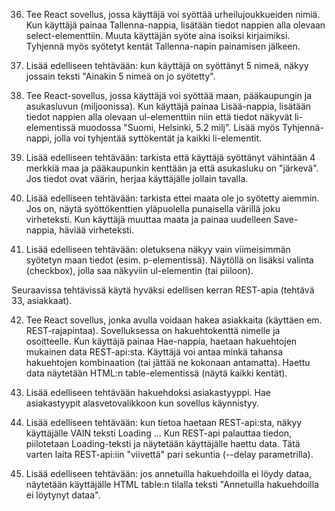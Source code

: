 36. Tee React sovellus, jossa käyttäjä voi syöttää urheilujoukkueiden nimiä. Kun käyttäjä painaa Tallenna-nappia, lisätään tiedot nappien alla olevaan select-elementtiin. Muuta käyttäjän syöte aina isoiksi kirjaimiksi. Tyhjennä myös syötetyt kentät Tallenna-napin painamisen jälkeen.

37. Lisää edelliseen tehtävään: kun käyttäjä on syöttänyt 5 nimeä, näkyy jossain teksti "Ainakin 5 nimeä on jo syötetty".

38. Tee React-sovellus, jossa käyttäjä voi syöttää maan, pääkaupungin ja asukasluvun (miljoonissa). Kun käyttäjä painaa Lisää-nappia, lisätään tiedot nappien alla olevaan ul-elementtiin niin että tiedot näkyvät li-elementissä muodossa "Suomi, Helsinki, 5.2 milj". Lisää myös Tyhjennä-nappi, jolla voi tyhjentää syttökentät ja kaikki li-elementit.

39. Lisää edelliseen tehtävään: tarkista että käyttäjä syöttänyt vähintään 4 merkkiä maa ja pääkaupunkin kenttään ja että asukasluku on "järkevä". Jos tiedot ovat väärin, herjaa käyttäjälle jollain tavalla.

40. Lisää edelliseen tehtävään: tarkista ettei maata ole jo syötetty aiemmin. Jos on, näytä syöttökenttien yläpuolella punaisella värillä joku virheteksti. Kun käyttäjä muuttaa maata ja painaa uudelleen Save-nappia, häviää virheteksti.

41. Lisää edelliseen tehtävään: oletuksena näkyy vain viimeisimmän syötetyn maan tiedot (esim. p-elementissä). Näytöllä on lisäksi valinta (checkbox), jolla saa näkyviin ul-elementin (tai piiloon).

Seuraavissa tehtävissä käytä hyväksi edellisen kerran REST-apia (tehtävä 33, asiakkaat).

42. Tee React sovellus, jonka avulla voidaan hakea asiakkaita (käyttäen em. REST-rajapintaa). Sovelluksessa on hakuehtokenttä nimelle ja osoitteelle. Kun käyttäjä painaa Hae-nappia, haetaan hakuehtojen mukainen data REST-api:sta. Käyttäjä voi antaa minkä tahansa hakuehtojen kombinaation (tai jättää ne kokonaan antamatta). Haettu data näytetään HTML:n table-elementissä (näytä kaikki kentät).

43. Lisää edelliseen tehtävään hakuehdoksi asiakastyyppi. Hae asiakastyypit alasvetovalikkoon kun sovellus käynnistyy.

44. Lisää edelliseen tehtävään: kun tietoa haetaan REST-api:sta, näkyy käyttäjälle VAIN teksti Loading ... Kun REST-api palauttaa tiedon, piilotetaan Loading-teksti ja näytetään käyttäjälle haettu data. Tätä varten laita REST-api:iin "viivettä" pari sekuntia (--delay parametrilla).

45. Lisää edelliseen tehtävään: jos annetuilla hakuehdoilla ei löydy dataa, näytetään käyttäjälle HTML table:n tilalla teksti "Annetuilla hakuehdoilla ei löytynyt dataa".

